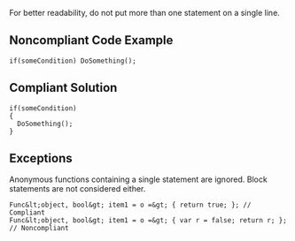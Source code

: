 
For better readability, do not put more than one statement on a single line.

## Noncompliant Code Example


    if(someCondition) DoSomething();


## Compliant Solution


    if(someCondition)
    {
      DoSomething();
    }


## Exceptions

Anonymous functions containing a single statement are ignored. Block statements are not considered either.


    Func&lt;object, bool&gt; item1 = o =&gt; { return true; }; // Compliant
    Func&lt;object, bool&gt; item1 = o =&gt; { var r = false; return r; }; // Noncompliant

